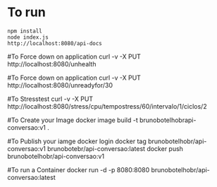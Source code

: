 # To run
    npm install
    node index.js
    http://localhost:8080/api-docs

#To Force down on application
    curl -v -X PUT http://localhost:8080/unhealth

#To Force down on application
    curl -v -X PUT http://localhost:8080/unreadyfor/30

#To Stresstest
    curl -v -X PUT http://localhost:8080/stress/cpu/tempostress/60/intervalo/1/ciclos/2

#To Create your Image
    docker image build -t brunobotelhobrapi-conversao:v1 .

#To Publish your iamge
    docker login
    docker tag brunobotelhobr/api-conversao:v1 brunobotebr/api-conversao:latest
    docker push  brunobotelhobr/api-conversao:v1

#To run a Container
    docker run -d -p 8080:8080 brunobotelhobr/api-conversao:latest